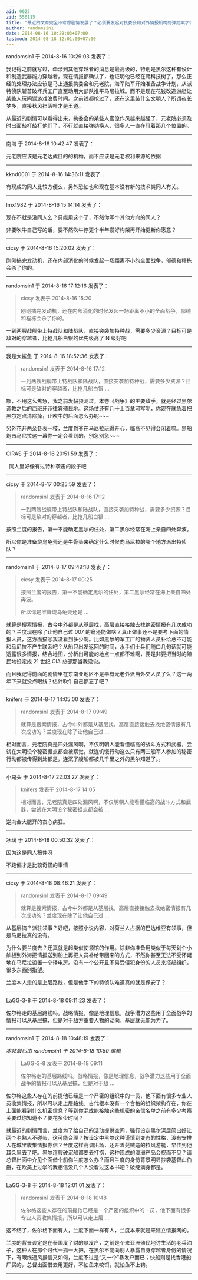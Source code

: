 ```yaml
---
aid: 9025
zid: 556115
title: "最近的文章完全不考虑剧情发展了？必须要发起对执委会和对外情报机构的弹劾案才行了！"
author: randomsin1
date: 2014-08-16 10:29:03+07:00
lastmod: 2014-08-18 12:01:00+07:00
---
```


randomsin1 于 2014-8-16 10:29:03 发表了：

我记得之前就写过，牵涉到其他穿越者的消息是最高级的，特别是黑尔这种有设计和制造武器能力穿越者，现在情报都确认了，也证明他已经在爬科技树了，那么正经的处理办法应该是马上通报执委会和元老院，海军陆军开始准备战争计划，从派特侦队斩首破坏兵工厂直至动用大部队推平马尼拉城。而不是现在花钱改造游艇让某些人玩间谍游戏浪费时间。之前钱都抢过了，还在这里装什么文明人？所谓夜长梦多，直接秋风扫落叶才是王道。

从最近的剧情可以看得出来，执委会的某些人官僚作风越来越强了，元老院必须及时出面敲打敲打他们了，不行就直接弹劾换人，很多人一直在盯着那几个位置的。

---

南海 于 2014-8-16 10:42:47 发表了：

元老院应该是元老达成目的的机构，而不应该是元老权利来源的依据

---

kknd0001 于 2014-8-16 14:36:11 发表了：

有现成的同人比较方便么，另外恐怕也和现在基本没有新的技术类同人有关。

---

lmx1982 于 2014-8-16 15:14:14 发表了：

现在不就是没同人么？只能用这个了，不然你写个其他方向的同人？

非要吹牛自己写的话，要不然吹牛停更个半年攒好构架再开始更新你愿意？

---

cicsy 于 2014-8-16 15:20:02 发表了：

刚刚搞完发动机，还在内部消化的时候发起一场距离不小的全面战争，邬德和程栋会杀了你的。

---

randomsin1 于 2014-8-16 17:12:16 发表了：

> cicsy 发表于 2014-8-16 15:20
>
> 刚刚搞完发动机，还在内部消化的时候发起一场距离不小的全面战争，邬德和程栋会杀了你的。

一到两艘战舰带上特战队和陆战队，直接突袭加特种战，需要多少资源？目标可是敌对的穿越者，比抢几船白银的优先级高了 N 级好吧

---

我是大鲨鱼 于 2014-8-16 18:52:36 发表了：

> randomsin1 发表于 2014-8-16 17:12
>
> 一到两艘战舰带上特战队和陆战队，直接突袭加特种战，需要多少资源？目标可是敌对的穿越者，比抢几船白银 ...

额，不用这么焦急，我之前发帖预测过，本卷《战争》的主要敌手，就是经过黑尔调教之后的西班牙菲律宾殖民地。这场仗还有几十上百章可写呢，你现在就急着把黑尔定点清除掉，让吹牛的后面怎么办呢~~~

另外花开两朵各表一枝，兰度爵爷在马尼拉玩得开心，临高不见得会闲着嘛。黑船炮击马尼拉这一幕你一定会看到的，别急别急~~~

---

CIRAS 于 2014-8-16 20:51:59 发表了：

&nbsp;&nbsp;同人里好像有过特种袭击的段子吧

---

cicsy 于 2014-8-17 00:25:59 发表了：

> randomsin1 发表于 2014-8-16 17:12
>
> 一到两艘战舰带上特战队和陆战队，直接突袭加特种战，需要多少资源？目标可是敌对的穿越者，比抢几船白银 ...

按照兰度的报告，第一不能确定黑尔的住处，第二黑尔经常在海上亲自四处奔波。

所以你是准备烧乌龟壳还是牛骨头来确定什么时候向马尼拉的哪个地方派出特侦队？

---

randomsin1 于 2014-8-17 09:49:18 发表了：

> cicsy 发表于 2014-8-17 00:25
>
> 按照兰度的报告，第一不能确定黑尔的住处，第二黑尔经常在海上亲自四处奔波。
>
> 所以你是准备烧乌龟壳还是 ...

就算是搜索情报，古今中外都是从基层找，高层直接接触去找绝密情报有几次成功的？兰度现在除了让他自己过 007 的瘾还能做啥？真正做事还不是要考下面的情报人员，这方面描写我没看到多少啊。比如黑尔的军工厂的物资人员补给总不可能和马尼拉不产生联系吧？从船只出发返回的时间，水手们士兵们随口几句话就可能透露很多情报，结合地图，分析出可能的地点一点都不难啊，要是非要把当时的殖民地设定成 21 世纪 CIA 总部那当我没说。

而且我记得前面的剧情里在东南亚地区不是早有元老外派当外交人员了么？这一两年下来就没点眼线？估计吹牛自己都忘了吧？

---

knifers 于 2014-8-17 14:05:00 发表了：

> randomsin1 发表于 2014-8-17 09:49
>
> 就算是搜索情报，古今中外都是从基层找，高层直接接触去找绝密情报有几次成功的？兰度现在除了让他自己过 ...

相对而言，元老院真是四处漏风啊，不仅明朝人能看懂临高的战斗方式和武器，尝试在大明设个秘密据点都会被察觉，就连饥饿行动这么只有两三船军人参加的秘密行动都被传得到处都是，连沉了艘船都被几千里之外的黑尔知道了。。

---

小鬼头 于 2014-8-17 22:03:27 发表了：

> knifers 发表于 2014-8-17 14:05
>
> 相对而言，元老院真是四处漏风啊，不仅明朝人能看懂临高的战斗方式和武器，尝试在大明设个秘密据点都会被 ...

逆向金大腿开的丧心病狂。

---

冰璃 于 2014-8-18 00:50:32 发表了：

因为这是同人稿件呀

不跑偏才是比较奇怪的事情

---

cicsy 于 2014-8-18 08:46:21 发表了：

> randomsin1 发表于 2014-8-17 09:49
>
> 就算是搜索情报，古今中外都是从基层找，高层直接接触去找绝密情报有几次成功的？兰度现在除了让他自己过 ...

从基层搞？派驻领事？好吧，按照小说内容，对荷兰人占据的巴达维亚有领事，但是马尼拉真的没有。

为什么要兰度去？还真就是起类似使领馆的作用。除非你准备用类似于每天划个小舢板到外海把情报送到船上再把人员补给带回来的方式，不然你甚至无法不受怀疑地在马尼拉设置一个译电房。没有一个公开且不易受侵犯身份的人员来搭起组织，很多东西别指望。

兰度本人走的是上层路线，但是他手下的特侦队难道真的就是保安了？

---

LaGG-3-8 于 2014-8-18 09:11:23 发表了：

佐尔格走的基层路线吗。战略情报，像是地理信息，战争潜力这些用于全面战争的情报可以从基层搞，但是对于敌方重要人物的动向，基层就无能为力了。

---

randomsin1 于 2014-8-18 10:48:19 发表了：

_本帖最后由 randomsin1 于 2014-8-18 10:50 编辑_

> LaGG-3-8 发表于 2014-8-18 09:11
>
> 佐尔格走的基层路线吗。战略情报，像是地理信息，战争潜力这些用于全面战争的情报可以从基层搞，但是对于敌 ...

佐尔格这些人存在的前提他已经是一个严密的组织中的一员，他下面有很多专业人员收集情报，所以可以走上层路线。古代根本没有一个合格的组织架构存在，你在上面能看到什么机密信息？等到你混成能接触这些机密的亲信名单之前有多少考察关要过你知道不？要花多少时间？

就最近的剧情而言，兰度为了给自己的活动提供空间，强行设定黑尔深居简出好让两个老熟人不碰头，这可能合理？按设定中黑尔这种谨慎到变态的性格，没有安排人在城里收集情报你信？兰度这样高调出场，还开着髡贼造的拉风游艇，早传到他耳朵里去了吧。黑尔连艘破沉船都要去打捞，这种现成的澳洲产品会视而不见？请总督出面中介见个面借个船你兰度怎么办？而且兰度的身份背景明显抄袭基督山伯爵，在欧美上过学的我相信没几个人没看过这本书吧？破绽满身都是。

---

LaGG-3-8 于 2014-8-18 12:01:01 发表了：

> randomsin1 发表于 2014-8-18 10:48
>
> 佐尔格这些人存在的前提他已经是一个严密的组织中的一员，他下面有很多专业人员收集情报，所以可以走上层 ...

这不结了，佐尔格下面有人，兰度下面一样有人，兰度本来就是来建立情报网的。

兰度的背景设定是在泰国发了财的暴发户，之前是个来亚洲殖民地讨生活的老兵油子，这种人在那个时代一抓一大把，在黑尔不能向别人暴露自身穿越者身份的情况下，有眼线通风报信又如何，兰度不过是“又一个”暴发户而已；快船则是找香港船厂买的，总督出面借去用更好，不怕鱼来咬饵，就怕鱼不上钩。

---

